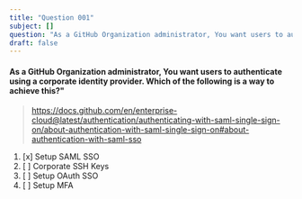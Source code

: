 ```yaml
---
title: "Question 001"
subject: []
question: "As a GitHub Organization administrator, You want users to authenticate using a corporate identity provider. Which of the following is a way to achieve this?"
draft: false
---
```


#### As a GitHub Organization administrator, You want users to authenticate using a corporate identity provider. Which of the following is a way to achieve this?"
> https://docs.github.com/en/enterprise-cloud@latest/authentication/authenticating-with-saml-single-sign-on/about-authentication-with-saml-single-sign-on#about-authentication-with-saml-sso
1. [x] Setup SAML SSO
1. [ ] Corporate SSH Keys 
1. [ ] Setup OAuth SSO
1. [ ] Setup MFA
